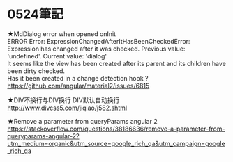 # 0524筆記
★MdDialog error when opened onInit<br />
ERROR Error: ExpressionChangedAfterItHasBeenCheckedError: <br />
Expression has changed after it was checked. Previous value: <br />
'undefined'. Current value: 'dialog'. <br />
It seems like the view has been created after its parent and its children have been dirty checked. <br />
Has it been created in a change detection hook ?<br />
https://github.com/angular/material2/issues/6815<br />

★DIV不换行与DIV换行 DIV默认自动换行<br />
http://www.divcss5.com/jiqiao/j582.shtml<br />

★Remove a parameter from queryParams angular 2<br />
https://stackoverflow.com/questions/38186636/remove-a-parameter-from-queryparams-angular-2?utm_medium=organic&utm_source=google_rich_qa&utm_campaign=google_rich_qa
